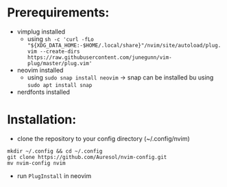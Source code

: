 # Prerequirements:
- vimplug installed
  - using ```sh -c 'curl -fLo "${XDG_DATA_HOME:-$HOME/.local/share}"/nvim/site/autoload/plug.vim --create-dirs https://raw.githubusercontent.com/junegunn/vim-plug/master/plug.vim'```
- neovim installed
  - using ```sudo snap install neovim``` -> snap can be installed bu using ```sudo apt install snap```
- nerdfonts installed

# Installation:
- clone the repository to your config directory (~/.config/nvim)
```cd ~
mkdir ~/.config && cd ~/.config
git clone https://github.com/Auresol/nvim-config.git
mv nvim-config nvim
```
- run ```PlugInstall``` in neovim
